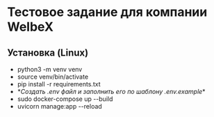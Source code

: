 # Тестовое задание для компании WelbeX

## Установка (Linux)

- python3 -m venv venv
- source venv/bin/activate
- pip install -r requirements.txt
- \**Создать .env файл и заполнить его по шаблону .env.example**
- sudo docker-compose up --build
- uvicorn manage:app --reload